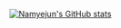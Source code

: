 [![Namyejun's GitHub stats](https://github-readme-stats.vercel.app/api?username=Namyejun)](https://github.com/anuraghazra/github-readme-stats)